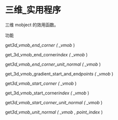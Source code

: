# 三维_实用程序

三维 mobject 的效用函数。

功能

get*3d_vmob_end_corner ( \_vmob* )

get_3d_vmob_end_corner*index ( \_vmob* )

get*3d_vmob_end_corner_unit_normal ( \_vmob* )

get_3d_vmob_gradient_start_and_end*points ( \_vmob* )

get*3d_vmob_start_corner ( \_vmob* )

get_3d_vmob_start_corner*index ( \_vmob* )

get*3d_vmob_start_corner_unit_normal ( \_vmob* )

get*3d_vmob_unit_normal ( \_vmob* , _point_index_ )
